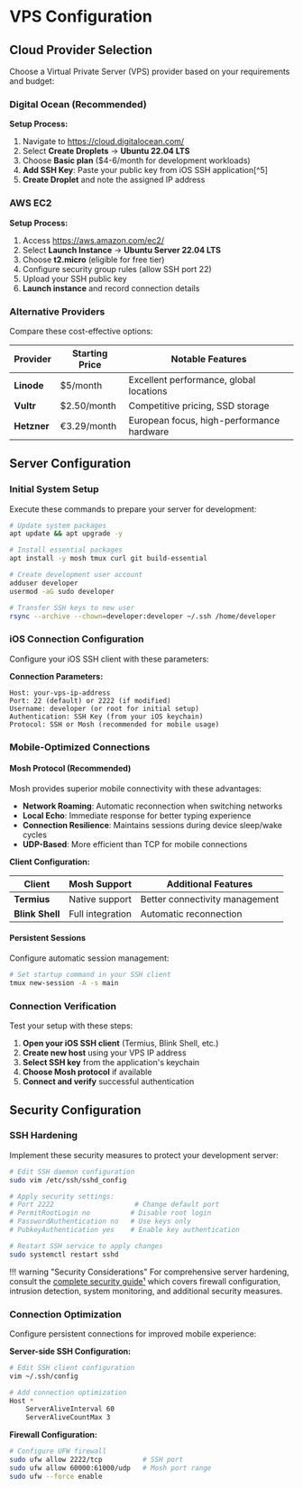# VPS Configuration

## Cloud Provider Selection

Choose a Virtual Private Server (VPS) provider based on your requirements and budget:

### Digital Ocean (Recommended)

**Setup Process:**

1. Navigate to https://cloud.digitalocean.com/
2. Select **Create Droplets** → **Ubuntu 22.04 LTS**
3. Choose **Basic plan** ($4-6/month for development workloads)
4. **Add SSH Key**: Paste your public key from iOS SSH application[^5]
5. **Create Droplet** and note the assigned IP address

### AWS EC2

**Setup Process:**

1. Access https://aws.amazon.com/ec2/
2. Select **Launch Instance** → **Ubuntu Server 22.04 LTS**
3. Choose **t2.micro** (eligible for free tier)
4. Configure security group rules (allow SSH port 22)
5. Upload your SSH public key
6. **Launch instance** and record connection details

### Alternative Providers

Compare these cost-effective options:

| Provider    | Starting Price | Notable Features                          |
| ----------- | -------------- | ----------------------------------------- |
| **Linode**  | $5/month       | Excellent performance, global locations   |
| **Vultr**   | $2.50/month    | Competitive pricing, SSD storage          |
| **Hetzner** | €3.29/month    | European focus, high-performance hardware |

## Server Configuration

### Initial System Setup

Execute these commands to prepare your server for development:

```bash
# Update system packages
apt update && apt upgrade -y

# Install essential packages
apt install -y mosh tmux curl git build-essential

# Create development user account
adduser developer
usermod -aG sudo developer

# Transfer SSH keys to new user
rsync --archive --chown=developer:developer ~/.ssh /home/developer
```

### iOS Connection Configuration

Configure your iOS SSH client with these parameters:

**Connection Parameters:**

```
Host: your-vps-ip-address
Port: 22 (default) or 2222 (if modified)
Username: developer (or root for initial setup)
Authentication: SSH Key (from your iOS keychain)
Protocol: SSH or Mosh (recommended for mobile usage)
```

### Mobile-Optimized Connections

#### **Mosh Protocol (Recommended)**

Mosh provides superior mobile connectivity with these advantages:

- **Network Roaming**: Automatic reconnection when switching networks
- **Local Echo**: Immediate response for better typing experience
- **Connection Resilience**: Maintains sessions during device sleep/wake cycles
- **UDP-Based**: More efficient than TCP for mobile connections

**Client Configuration:**

| Client          | Mosh Support     | Additional Features            |
| --------------- | ---------------- | ------------------------------ |
| **Termius**     | Native support   | Better connectivity management |
| **Blink Shell** | Full integration | Automatic reconnection         |

#### **Persistent Sessions**

Configure automatic session management:

```bash
# Set startup command in your SSH client
tmux new-session -A -s main
```

### Connection Verification

Test your setup with these steps:

1. **Open your iOS SSH client** (Termius, Blink Shell, etc.)
2. **Create new host** using your VPS IP address
3. **Select SSH key** from the application's keychain
4. **Choose Mosh protocol** if available
5. **Connect and verify** successful authentication

## Security Configuration

### SSH Hardening

Implement these security measures to protect your development server:

```bash
# Edit SSH daemon configuration
sudo vim /etc/ssh/sshd_config

# Apply security settings:
# Port 2222                    # Change default port
# PermitRootLogin no          # Disable root login
# PasswordAuthentication no   # Use keys only
# PubkeyAuthentication yes    # Enable key authentication

# Restart SSH service to apply changes
sudo systemctl restart sshd
```

!!! warning "Security Considerations"
For comprehensive server hardening, consult the [complete security guide¹](../references.md#references) which covers firewall configuration, intrusion detection, system monitoring, and additional security measures.

### Connection Optimization

Configure persistent connections for improved mobile experience:

**Server-side SSH Configuration:**

```bash
# Edit SSH client configuration
vim ~/.ssh/config

# Add connection optimization
Host *
    ServerAliveInterval 60
    ServerAliveCountMax 3
```

**Firewall Configuration:**

```bash
# Configure UFW firewall
sudo ufw allow 2222/tcp          # SSH port
sudo ufw allow 60000:61000/udp   # Mosh port range
sudo ufw --force enable
```
